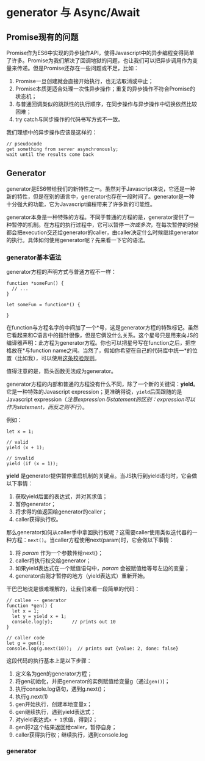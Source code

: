# generator 与 Async/Await

## Promise现有的问题

Promise作为ES6中实现的异步操作API，使得Javascript中的异步编程变得简单了许多。Promise为我们解决了回调地狱的问题，也让我们可以把异步调用作为变量来传递。但是Promise还存在一些问题或不足，比如：
1. Promise一旦创建就会直接开始执行，也无法取消或中止；
2. Promise本质更适合处理一次性异步操作；重复的异步操作不符合Promise的状态机；
3. 与普通回调类似的跳跃性的执行顺序，在同步操作与异步操作中切换依然比较困难；
4. try catch与同步操作的代码书写方式不一致。

我们理想中的异步操作应该是这样的：

```
// pseudocode
get something from server asynchronously;
wait until the results come back

```

## Generator

generator是ES6带给我们的新特性之一。虽然对于Javascript来说，它还是一种新的特性，但是在别的语言中，generator也存在一段时间了。generator是一种十分强大的功能，它为Javascript编程带来了许多新的可能性。

generator本身是一种特殊的方程。不同于普通的方程的是，generator提供了一种暂停的机制。在方程的执行过程中，它可以暂停*一次或多次*，在每次暂停的时候都会把execution交还给generator的caller，由caller决定什么时候继续generator的执行。具体如何使用generator呢？先来看一下它的语法。

### generator基本语法

generator方程的声明方式与普通方程不一样：

```
function *someFun() {
  // ...
}

let someFun = function*() {

}
```

在function与方程名字的中间加了一个\*号，这是generator方程的特殊标记。虽然它看起来和C语言中的指针很像，但是它俩没什么关系。这个星号只是用来向JS的编译器声明：此方程为generator方程。你也可以把星号写在function之后，把空格放在\*与function name之间。当然了，假如你希望在自己的代码库中统一\*的位置（比如我），可以使用[这条校验规则](http://eslint.org/docs/rules/generator-star-spacing)。

值得注意的是，箭头函数无法成为generator。

generator方程的内部和普通的方程没有什么不同，除了一个新的关键词：**yield**。它是一种特殊的Javascript expression；更准确得说，`yield`后面跟随的是Javascript expression（*注意expression与statement的区别：expression可以作为statement，而反之则不行*）。

例如：
```
let x = 1;

// valid
yield (x + 1);

// invalid
yield (if (x = 1));
```

**yield** 是generator提供暂停重启机制的关键点。当JS执行到yield语句时，它会做以下事情：

1. 获取yield后面的表达式，并对其求值；
2. 暂停generator；
3. 将求得的值返回给generator的caller；
4. caller获得执行权。

那么generator如何从caller手中拿回执行权呢？这需要caller使用类似迭代器的一种方程：`next()`。当caller方程使用next(param)时，它会做以下事情：

1. 将 *param* 作为一个参数传给next()；
2. caller将执行权交给generator；
3. 如果yield表达式在一个赋值语句中，*param* 会被赋值给等号左边的变量；
4. generator由刚才暂停的地方（yield表达式）重新开始。

干巴巴地说是很难理解的，让我们来看一段简单的代码：
```
// callee -- generator
function *gen() {
  let x = 1;
  let y = yield x + 1;
  console.log(y);       // prints out 10
}

// caller code
let g = gen();
console.log(g.next(10));  // prints out {value: 2, done: false}
```

这段代码的执行基本上是以下步骤：
1. 定义名为gen的generator方程；
2. 将gen初始化，并把generator的实例赋值给变量g（通过`gen()`)；
3. 执行console.log语句，遇到g.next()；
4. 执行g.next(1)
3. gen开始执行，创建本地变量x；
4. gen继续执行，遇到yield表达式；
5. 对yield表达式`x + 1`求值，得到2；
6. gen将2这个结果返回给caller，暂停自身；
7. caller获得执行权；继续执行，遇到console.log

### generator
